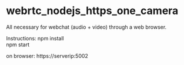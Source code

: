 # webrtc_nodejs_https_one_camera
All necessary for webchat (audio + video) through a web browser.

Instructions:
npm install <br>
npm start  

on browser: https://serverip:5002
